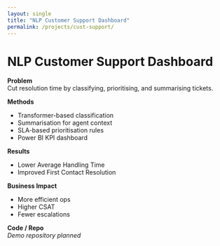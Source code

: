 ```yaml
---
layout: single
title: "NLP Customer Support Dashboard"
permalink: /projects/cust-support/
---
```


# NLP Customer Support Dashboard

**Problem**  
Cut resolution time by classifying, prioritising, and summarising tickets.

**Methods**
- Transformer-based classification
- Summarisation for agent context
- SLA-based prioritisation rules
- Power BI KPI dashboard

**Results**
- Lower Average Handling Time
- Improved First Contact Resolution

**Business Impact**
- More efficient ops
- Higher CSAT
- Fewer escalations

**Code / Repo**  
*Demo repository planned*
